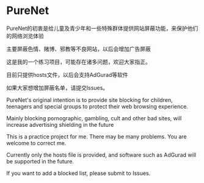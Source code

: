 # PureNet
PureNet的初衷是给儿童及青少年和一些特殊群体提供网站屏蔽功能，来保护他们的网络浏览体验

主要屏蔽色情、赌博、邪教等不良网站，以后会增加广告屏蔽

这是我的一个练习项目，可能存在诸多问题，欢迎大家指正。

目前只提供hosts文件，以后会支持AdGurad等软件

如果大家想增加屏蔽名单，请提交Issues。                                                                                             

PureNet's original intention is to provide site blocking for children, teenagers and special groups to protect their web browsing experience.

Mainly blocking pornographic, gambling, cult and other bad sites, will increase advertising shielding in the future

This is a practice project for me. There may be many problems. You are welcome to correct me.

Currently only the hosts file is provided, and software such as AdGurad will be supported in the future.

If you want to add a blocked list, please submit to Issues.
